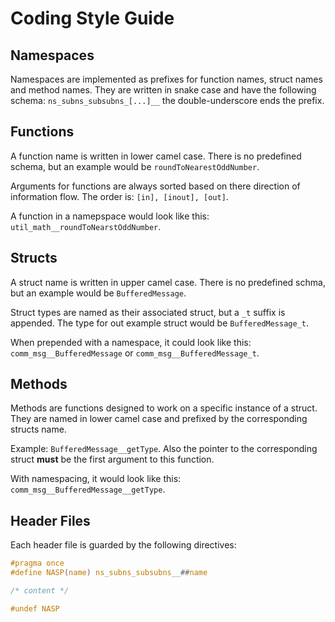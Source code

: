 # Coding Style Guide

## Namespaces
Namespaces are implemented as prefixes for function names, struct names and method names. They are written in snake case and have the following schema: `ns_subns_subsubns_[...]__` the double-underscore ends the prefix.


## Functions
A function name is written in lower camel case. There is no predefined schema, but an example would be `roundToNearestOddNumber`. 

Arguments for functions are always sorted based on there direction of information flow. The order is: `[in], [inout], [out]`.

A function in a namepspace would look like this: `util_math__roundToNearstOddNumber`.


## Structs
A struct name is written in upper camel case. There is no predefined schma, but an example would be `BufferedMessage`. 

Struct types are named as their associated struct, but a `_t` suffix is appended. The type for out example struct would be `BufferedMessage_t`.

When prepended with a namespace, it could look like this: `comm_msg__BufferedMessage` or `comm_msg__BufferedMessage_t`.


## Methods
Methods are functions designed to work on a specific instance of a struct. They are named in lower camel case and prefixed by the corresponding structs name. 

Example: `BufferedMessage__getType`. Also the pointer to the corresponding struct **must** be the first argument to this function.

With namespacing, it would look like this: `comm_msg__BufferedMessage__getType`.


## Header Files
Each header file is guarded by the following directives:
```C
#pragma once
#define NASP(name) ns_subns_subsubns__##name

/* content */

#undef NASP
```

